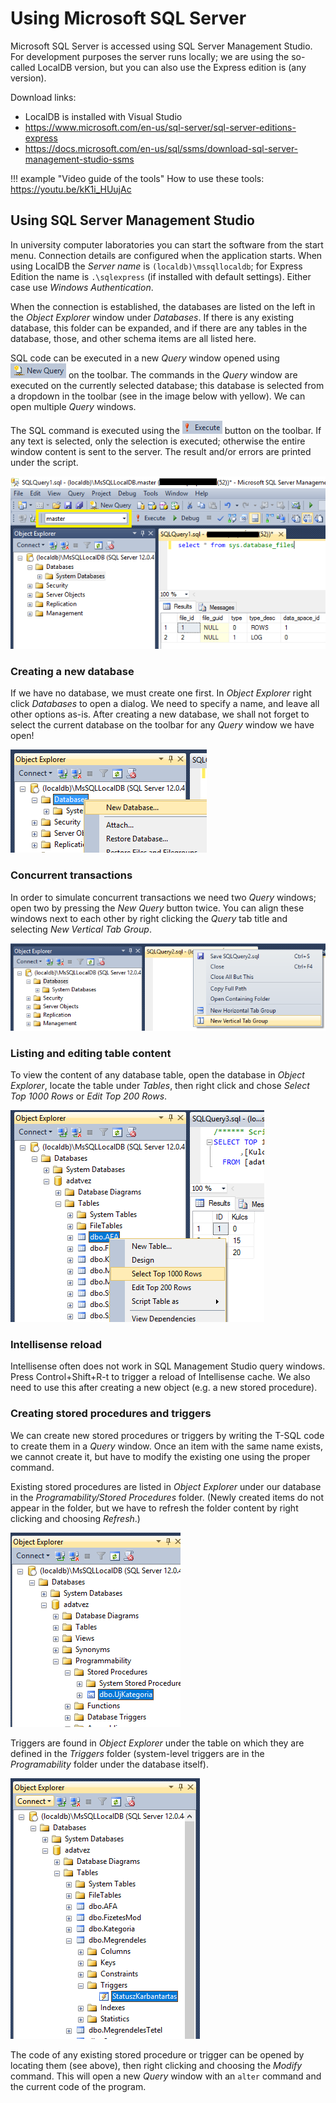 # Using Microsoft SQL Server

Microsoft SQL Server is accessed using SQL Server Management Studio. For development purposes the server runs locally; we are using the so-called LocalDB version, but you can also use the Express edition is (any version).

Download links:

- LocalDB is installed with Visual Studio
- <https://www.microsoft.com/en-us/sql-server/sql-server-editions-express>
- <https://docs.microsoft.com/en-us/sql/ssms/download-sql-server-management-studio-ssms>

!!! example "Video guide of the tools"
    How to use these tools: <https://youtu.be/kK1i_HUujAc>

## Using SQL Server Management Studio

In university computer laboratories you can start the software from the start menu. Connection details are configured when the application starts. When using LocalDB the _Server name_ is `(localdb)\mssqllocaldb`; for Express Edition the name is `.\sqlexpress` (if installed with default settings). Either case use _Windows Authentication_.

When the connection is established, the databases are listed on the left in the _Object Explorer_ window under _Databases_. If there is any existing database, this folder can be expanded, and if there are any tables in the database, those, and other schema items are all listed here.

SQL code can be executed in a new _Query_ window opened using ![New query button](./images/new-query-button.png) on the toolbar. The commands in the _Query_ window are executed on the currently selected database; this database is selected from a dropdown in the toolbar (see in the image below with yellow). We can open multiple _Query_ windows.

The SQL command is executed using the ![Execute button](./images/execute-button.png) button on the toolbar. If any text is selected, only the selection is executed; otherwise the entire window content is sent to the server. The result and/or errors are printed under the script.

![SQL Server Management Studio](./images/object-explorer-db-query.png)

### Creating a new database

If we have no database, we must create one first. In _Object Explorer_ right click _Databases_ to open a dialog. We need to specify a name, and leave all other options as-is. After creating a new database, we shall not forget to select the current database on the toolbar for any _Query_ window we have open!

![Create new database](./images/uj-adatbazis.png)

### Concurrent transactions

In order to simulate concurrent transactions we need two _Query_ windows; open two by pressing the _New Query_ button twice. You can align these windows next to each other by right clicking the _Query_ tab title and selecting _New Vertical Tab Group_.

![Query windows next to each other](./images/query-window-tab-group.png)

### Listing and editing table content

To view the content of any database table, open the database in _Object Explorer_, locate the table under _Tables_, then right click and chose _Select Top 1000 Rows_ or _Edit Top 200 Rows_.

![View table content](./images/select-top-1000.png)

### Intellisense reload

Intellisense often does not work in SQL Management Studio query windows. Press Control+Shift+R-t to trigger a reload of Intellisense cache. We also need to use this after creating a new object (e.g. a new stored procedure).

### Creating stored procedures and triggers

We can create new stored procedures or triggers by writing the T-SQL code to create them in a _Query_ window. Once an item with the same name exists, we cannot create it, but have to modify the existing one using the proper command.

Existing stored procedures are listed in _Object Explorer_ under our database in the _Programability/Stored Procedures_ folder. (Newly created items do not appear in the folder, but we have to refresh the folder content by right clicking and choosing _Refresh_.)

![Stored procedures](./images/tarolt-eljaras.png)

Triggers are found in _Object Explorer_ under the table on which they are defined in the _Triggers_ folder (system-level triggers are in the _Programability_ folder under the database itself).

![Trigger](./images/trigger.png)

The code of any existing stored procedure or trigger can be opened by locating them (see above), then right clicking and choosing the _Modify_ command. This will open a new _Query_ window with an `alter` command and the current code of the program.
